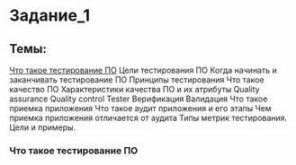 # Задание_1
## Темы:
[Что такое тестирование ПО](#testing)
Цели тестирования ПО
Когда начинать и заканчивать тестирование ПО
Принципы тестирования
Что такое качество ПО
Характеристики качества ПО и их атрибуты
Quality assurance
Quality control
Tester
Верификация
Валидация
Что такое приемка приложения
Что такое аудит приложения и его этапы
Чем приемка приложения отличается от аудита
Типы метрик тестирования. Цели и примеры.

### Что такое тестирование ПО <a name="Testing"></a>
